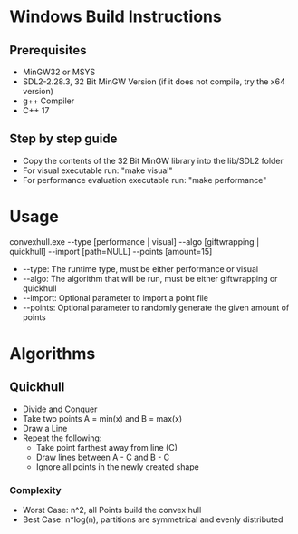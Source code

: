 # Windows Build Instructions
## Prerequisites
* MinGW32 or MSYS
* SDL2-2.28.3, 32 Bit MinGW Version (if it does not compile, try the x64 version)
* g++ Compiler
* C++ 17

## Step by step guide
* Copy the contents of the 32 Bit MinGW library into the lib/SDL2 folder
* For visual executable run: "make visual"
* For performance evaluation executable run: "make performance"

# Usage

convexhull.exe --type [performance | visual] --algo [giftwrapping | quickhull] --import [path=NULL] --points [amount=15]

* --type: The runtime type, must be either performance or visual
* --algo: The algorithm that will be run, must be either giftwrapping or quickhull
* --import: Optional parameter to import a point file
* --points: Optional parameter to randomly generate the given amount of points

# Algorithms

## Quickhull
* Divide and Conquer
* Take two points A = min(x) and B = max(x)
* Draw a Line
* Repeat the following:
    * Take point farthest away from line (C)
    * Draw lines between A - C and B - C
    * Ignore all points in the newly created shape

### Complexity
* Worst Case: n^2, all Points build the convex hull
* Best Case: n*log(n), partitions are symmetrical and evenly distributed